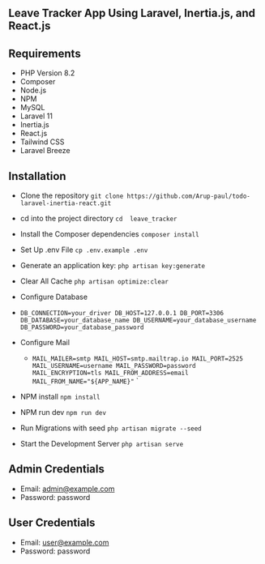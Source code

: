 ## Leave Tracker App Using Laravel, Inertia.js, and React.js


## Requirements
- PHP Version  8.2
- Composer
- Node.js
- NPM
- MySQL
- Laravel 11
- Inertia.js
- React.js
- Tailwind CSS
- Laravel Breeze 
 

## Installation

-  Clone the repository `git clone https://github.com/Arup-paul/todo-laravel-inertia-react.git`

- cd into the project directory `cd  leave_tracker`
- Install the Composer dependencies `composer install`
- Set Up .env File `cp .env.example .env`
- Generate an application key: `php artisan key:generate`
- Clear All Cache `php artisan optimize:clear`
- Configure Database
- `DB_CONNECTION=your_driver
  DB_HOST=127.0.0.1
  DB_PORT=3306
  DB_DATABASE=your_database_name
  DB_USERNAME=your_database_username
  DB_PASSWORD=your_database_password`

- Configure Mail
  - `MAIL_MAILER=smtp
  MAIL_HOST=smtp.mailtrap.io
  MAIL_PORT=2525
  MAIL_USERNAME=username
  MAIL_PASSWORD=password
  MAIL_ENCRYPTION=tls
  MAIL_FROM_ADDRESS=email
  MAIL_FROM_NAME="${APP_NAME}"`
`



- NPM install `npm install`
- NPM run dev `npm run dev`


-   Run Migrations with seed `php artisan migrate --seed`
-   Start the Development Server `php artisan serve`


## Admin Credentials
- Email: admin@example.com
- Password: password
 
## User Credentials
- Email: user@example.com
- Password: password




  


